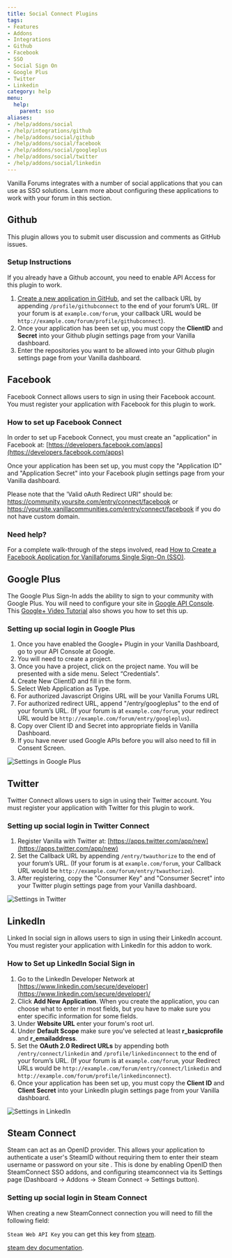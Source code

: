 ```yaml
---
title: Social Connect Plugins
tags:
- Features
- Addons
- Integrations
- Github
- Facebook
- SSO
- Social Sign On
- Google Plus
- Twitter
- Linkedin
category: help
menu:
  help:
    parent: sso
aliases:
- /help/addons/social
- /help/integrations/github
- /help/addons/social/github
- /help/addons/social/facebook
- /help/addons/social/googleplus
- /help/addons/social/twitter
- /help/addons/social/linkedin
---
```


Vanilla Forums integrates with a number of social applications that you can use as SSO solutions. Learn more about configuring these applications to work with your forum in this section.

## Github

This plugin allows you to submit user discussion and comments as GitHub issues.

### Setup Instructions

If you already have a Github account, you need to enable API Access for this plugin to work.

1. [Create a new application in GitHub](https://github.com/settings/applications/new), and set the callback URL by appending `/profile/githubconnect` to the end of your forum’s URL. (If your forum is at `example.com/forum`, your callback URL would be `http://example.com/forum/profile/githubconnect`).
2. Once your application has been set up, you must copy the **ClientID** and **Secret** into your Github plugin settings page from your Vanilla dashboard.
3. Enter the repositories you want to be allowed into your Github plugin settings page from your Vanilla dashboard.

## Facebook

Facebook Connect allows users to sign in using their Facebook account. You must register your application with Facebook for this plugin to work.

### How to set up Facebook Connect

In order to set up Facebook Connect, you must create an "application" in Facebook at: [https://developers.facebook.com/apps](https://developers.facebook.com/apps)

Once your application has been set up, you must copy the "Application ID" and "Application Secret" into your Facebook plugin settings page from your Vanilla dashboard.

Please note that the 'Valid oAuth Redirect URI" should be: 
https://community.yoursite.com/entry/connect/facebook or 
https://yoursite.vanillacommunities.com/entry/connect/facebook if you do not have custom domain.

### Need help?

For a complete walk-through of the steps involved, read [How to Create a Facebook Application for Vanillaforums Single Sign-On (SSO)](http://blog.vanillaforums.com/facebook-application-for-vanillaforums-sso/).

## Google Plus

The Google Plus Sign-In adds the ability to sign to your community with Google Plus. You will need to configure your site in [Google API Console](https://code.google.com/apis/console). This [Google+ Video Tutorial](http://youtu.be/OHEb22VrZy4) also shows you how to set this up.

### Setting up social login in Google Plus

1. Once you have enabled the Google+ Plugin in your Vanilla Dashboard, go to your API Console at Google.
2. You will  need to create a project.
2. Once you have a project, click on the project name. You will be presented with a side menu. Select “Credentials”.
3. Create New ClientID and fill in the form.
4. Select Web Application as Type.
5. For authorized Javascript Origins URL will be your Vanilla Forums URL
6. For authorized redirect URL, append "/entry/googleplus" to the end of your forum’s URL. (If your forum is at `example.com/forum`, your redirect URL would be `http://example.com/forum/entry/googleplus`).
7. Copy over Client ID and Secret into appropriate fields in Vanilla Dashboard.
8. If you have never used Google APIs before you will also need to fill in Consent Screen.

![Settings in Google Plus](/img/help/addons/social/googleplus/settings.png)

## Twitter

Twitter Connect allows users to sign in using their Twitter account. You must register your application with Twitter for this plugin to work.

### Setting up social login in Twitter Connect

1. Register Vanilla with Twitter at: [https://apps.twitter.com/app/new](https://apps.twitter.com/app/new)
2. Set the Callback URL by appending `/entry/twauthorize` to the end of your forum’s URL. (If your forum is at `example.com/forum`, your Callback URL would be `http://example.com/forum/entry/twauthorize`).
3. After registering, copy the "Consumer Key" and "Consumer Secret" into your Twitter plugin settings page from your Vanilla dashboard.

![Settings in Twitter](/img/help/addons/social/twitter/settings.png)

## LinkedIn

Linked In social sign in allows users to sign in using their LinkedIn account. You must register your application with LinkedIn for this addon to work.

### How to Set up LinkedIn Social Sign in

1. Go to the LinkedIn Developer Network at [https://www.linkedin.com/secure/developer](https://www.linkedin.com/secure/developer)/
2. Click **Add New Application**. When you create the application, you can choose what to enter in most fields, but you have to make sure you enter specific information for some fields.
3. Under **Website URL** enter your forum's root url.
4. Under **Default Scope** make sure you've selected at least **r_basicprofile** and **r_emailaddress**.
5. Set the **OAuth 2.0 Redirect URLs** by appending both `/entry/connect/linkedin` and `/profile/linkedinconnect` to the end of your forum’s URL. (If your forum is at `example.com/forum`, your Redirect URLs would be `http://example.com/forum/entry/connect/linkedin` and `http://example.com/forum/profile/linkedinconnect`).
6. Once your application has been set up, you must copy the **Client ID** and **Client Secret** into your LinkedIn plugin settings page from your Vanilla dashboard.

![Settings in LinkedIn](/img/help/addons/social/linkedin/settings.jpg)

## Steam Connect

Steam can act as an OpenID provider. This allows your application to authenticate a user's SteamID without requiring 
them to enter their steam username or password on your site . This is done by enabling OpenID then SteamConnect SSO addons,
and configuring steamconnect via its Settings page (Dashboard → Addons → Steam Connect → Settings button).

### Setting up social login in Steam Connect

When creating a new SteamConnect connection you will need to fill the following field:

`Steam Web API Key` you can get this key from [steam](https://steamcommunity.com/dev/apikey).

[steam dev documentation](https://steamcommunity.com/dev).